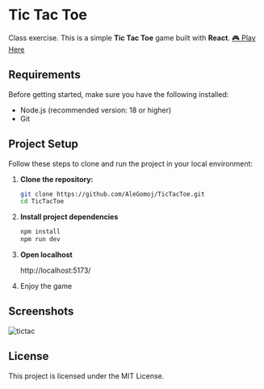# Tic Tac Toe
Class exercise.
This is a simple **Tic Tac Toe** game built with **React**.
[🎮 Play Here](https://tic-tac-toe-psi-ashen.vercel.app)

## Requirements

Before getting started, make sure you have the following installed:

- Node.js (recommended version: 18 or higher)
- Git

## Project Setup

Follow these steps to clone and run the project in your local environment:

1. **Clone the repository:**

   ```bash
   git clone https://github.com/AleGomoj/TicTacToe.git
   cd TicTacToe
   
2. **Install project dependencies**
    ```bash
    npm install
    npm run dev
3. **Open localhost**

   http://localhost:5173/

4. Enjoy the game

## Screenshots

![tictac](https://github.com/user-attachments/assets/86083092-190f-47e2-9827-e4717a8c5e7f)

## License

This project is licensed under the MIT License.
